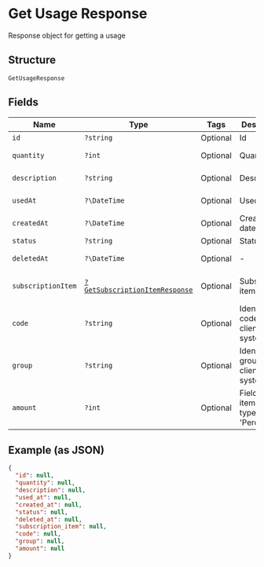 
# Get Usage Response

Response object for getting a usage

## Structure

`GetUsageResponse`

## Fields

| Name | Type | Tags | Description | Getter | Setter |
|  --- | --- | --- | --- | --- | --- |
| `id` | `?string` | Optional | Id | getId(): ?string | setId(?string id): void |
| `quantity` | `?int` | Optional | Quantity | getQuantity(): ?int | setQuantity(?int quantity): void |
| `description` | `?string` | Optional | Description | getDescription(): ?string | setDescription(?string description): void |
| `usedAt` | `?\DateTime` | Optional | Used at | getUsedAt(): ?\DateTime | setUsedAt(?\DateTime usedAt): void |
| `createdAt` | `?\DateTime` | Optional | Creation date | getCreatedAt(): ?\DateTime | setCreatedAt(?\DateTime createdAt): void |
| `status` | `?string` | Optional | Status | getStatus(): ?string | setStatus(?string status): void |
| `deletedAt` | `?\DateTime` | Optional | - | getDeletedAt(): ?\DateTime | setDeletedAt(?\DateTime deletedAt): void |
| `subscriptionItem` | [`?GetSubscriptionItemResponse`](../../doc/models/get-subscription-item-response.md) | Optional | Subscription item | getSubscriptionItem(): ?GetSubscriptionItemResponse | setSubscriptionItem(?GetSubscriptionItemResponse subscriptionItem): void |
| `code` | `?string` | Optional | Identification code in the client system | getCode(): ?string | setCode(?string code): void |
| `group` | `?string` | Optional | Identification group in the client system | getGroup(): ?string | setGroup(?string group): void |
| `amount` | `?int` | Optional | Field used in item scheme type 'Percent' | getAmount(): ?int | setAmount(?int amount): void |

## Example (as JSON)

```json
{
  "id": null,
  "quantity": null,
  "description": null,
  "used_at": null,
  "created_at": null,
  "status": null,
  "deleted_at": null,
  "subscription_item": null,
  "code": null,
  "group": null,
  "amount": null
}
```

